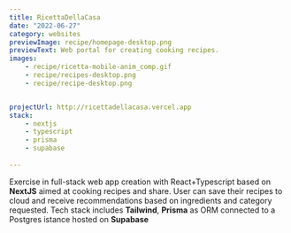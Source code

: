 ```yaml
---
title: RicettaDellaCasa
date: "2022-06-27"
category: websites
previewImage: recipe/homepage-desktop.png
previewText: Web portal for creating cooking recipes.
images:
    - recipe/ricetta-mobile-anim_comp.gif
    - recipe/recipes-desktop.png
    - recipe/recipe-desktop.png


projectUrl: http://ricettadellacasa.vercel.app
stack:
    - nextjs
    - typescript
    - prisma
    - supabase
    
---
```


Exercise in full-stack web app creation with React+Typescript based on **NextJS** aimed at cooking recipes and share. User can save their recipes to cloud and receive recommendations based on ingredients and category requested. Tech stack includes **Tailwind**, **Prisma** as ORM connected to a Postgres istance hosted on **Supabase** 